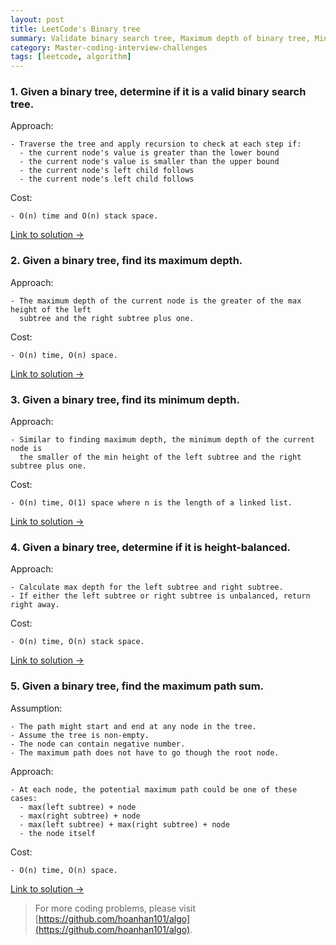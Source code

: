 ```yaml
---
layout: post
title: LeetCode's Binary tree
summary: Validate binary search tree, Maximum depth of binary tree, Minimum depth of binary tree, Balanced binary tree, Binary tree maximum path sum
category: Master-coding-interview-challenges
tags: [leetcode, algorithm]
---
```


### 1. Given a binary tree, determine if it is a valid binary search tree.

Approach:
```
- Traverse the tree and apply recursion to check at each step if:
  - the current node's value is greater than the lower bound
  - the current node's value is smaller than the upper bound
  - the current node's left child follows
  - the current node's left child follows
```

Cost:
```
- O(n) time and O(n) stack space.
```

[Link to solution →](https://github.com/hoanhan101/algo/blob/master/leetcode/valid_bst_test.go)

### 2. Given a binary tree, find its maximum depth.

Approach:
```
- The maximum depth of the current node is the greater of the max height of the left
  subtree and the right subtree plus one.
```

Cost:
```
- O(n) time, O(n) space.
```

[Link to solution →](https://github.com/hoanhan101/algo/blob/master/leetcode/max_depth_binary_tree_test.go)

### 3. Given a binary tree, find its minimum depth.

Approach:
```
- Similar to finding maximum depth, the minimum depth of the current node is
  the smaller of the min height of the left subtree and the right subtree plus one.
```

Cost:
```
- O(n) time, O(1) space where n is the length of a linked list.
```

[Link to solution →](https://github.com/hoanhan101/algo/blob/master/leetcode/min_depth_binary_tree_test.go)

### 4. Given a binary tree, determine if it is height-balanced.

Approach:
```
- Calculate max depth for the left subtree and right subtree.
- If either the left subtree or right subtree is unbalanced, return right away.
```

Cost:
```
- O(n) time, O(n) stack space.
```

[Link to solution →](https://github.com/hoanhan101/algo/blob/master/leetcode/balanced_binary_tree_test.go)


### 5. Given a binary tree, find the maximum path sum.

Assumption:
```
- The path might start and end at any node in the tree.
- Assume the tree is non-empty.
- The node can contain negative number.
- The maximum path does not have to go though the root node.
```

Approach:
```
- At each node, the potential maximum path could be one of these cases:
  - max(left subtree) + node
  - max(right subtree) + node
  - max(left subtree) + max(right subtree) + node
  - the node itself
```

Cost:
```
- O(n) time, O(n) space.
```

[Link to solution →](https://github.com/hoanhan101/algo/blob/master/leetcode/binary_tree_max_path_sum_test.go)


> For more coding problems, please visit
  [https://github.com/hoanhan101/algo](https://github.com/hoanhan101/algo).
